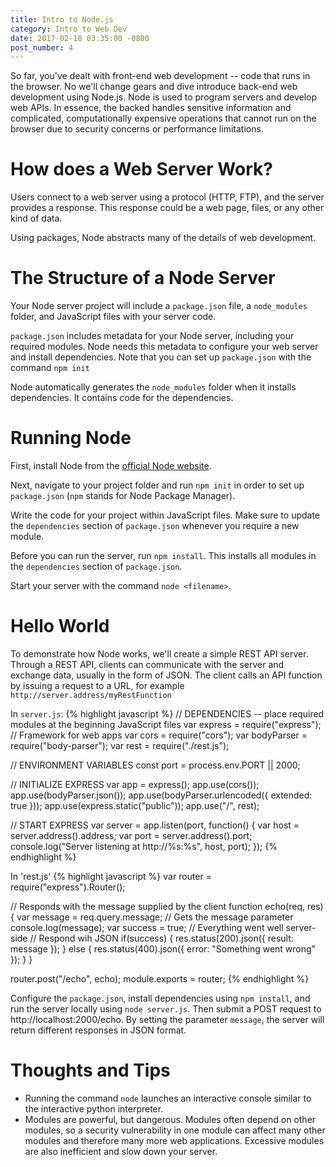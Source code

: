```yaml
---
title: Intro to Node.js
category: Intro to Web Dev
date: 2017-02-18 03:35:00 -0800
post_number: 4
---
```


So far, you've dealt with front-end web development -- code that runs in the
browser. No we'll change gears and dive introduce back-end web development
using Node.js. Node is used to program servers and develop web APIs.
In essence, the backed handles sensitive information and complicated,
computationally expensive operations that cannot run on the browser due to
security concerns or performance limitations.


# How does a Web Server Work?

Users connect to a web server using a protocol (HTTP, FTP), and the server
provides a response. This response could be a web page, files, or any other
kind of data.

Using packages, Node abstracts many of the details of web development.

# The Structure of a Node Server
Your Node server project will include a `package.json` file, a `node_modules`
folder, and JavaScript files with your server code.

`package.json` includes metadata for your Node server, including your
required modules. Node needs this metadata to configure your web server
and install dependencies. Note that you can set up `package.json` with the
command `npm init`

Node automatically generates the `node_modules` folder when it installs
dependencies. It contains code for the dependencies.

# Running Node
First, install Node from the [official Node website](https://nodejs.org/en/download/).

Next, navigate to your project folder and run `npm init` in order to set up
`package.json` (`npm` stands for Node Package Manager).

Write the code for your project within JavaScript files. Make sure to update
the `dependencies` section of `package.json` whenever you require a new module.

Before you can run the server, run `npm install`. This installs all
modules in the `dependencies` section of `package.json`.

Start your server with the command `node <filename>`.

# Hello World

To demonstrate how Node works, we'll create a simple REST API server. Through
a REST API, clients can communicate with the server and exchange data, usually
in the form of JSON. The client calls an API function by issuing a request
to a URL, for example `http://server.address/myRestFunction`

In `server.js`:
{% highlight javascript %}
// DEPENDENCIES -- place required modules at the beginning JavaScript files
var express = require("express"); // Framework for web apps
var cors = require("cors");
var bodyParser = require("body-parser");
var rest = require("./rest.js");

// ENVIRONMENT VARIABLES
const port = process.env.PORT || 2000;

// INITIALIZE EXPRESS
var app = express();
app.use(cors());
app.use(bodyParser.json());
app.use(bodyParser.urlencoded({ extended: true }));
app.use(express.static("public"));
app.use("/", rest);

// START EXPRESS
var server = app.listen(port, function() {
  var host = server.address().address;
  var port = server.address().port;
  console.log("Server listening at http://%s:%s", host, port);
});
{% endhighlight %}

In 'rest.js'
{% highlight javascript %}
var router = require("express").Router();

// Responds with the message supplied by the client
function echo(req, res) {
  var message = req.query.message; // Gets the message parameter
  console.log(message);
  var success = true; // Everything went well server-side
  // Respond wih JSON
  if(success) {
    res.status(200).json({
      result: message
    });
  } else {
    res.status(400).json({
      error: "Something went wrong"
    });
  }
}

router.post("/echo", echo);
module.exports = router;
{% endhighlight %}

Configure the `package.json`, install dependencies using `npm install`, and
run the server locally using `node server.js`.
Then submit a POST request to http://localhost:2000/echo.
By setting the parameter `message`, the server will return different responses
in JSON format.

# Thoughts and Tips

- Running the command `node` launches an interactive console similar to the
interactive python interpreter.
- Modules are powerful, but dangerous. Modules often depend on other modules,
so a security vulnerability in one module can affect many other modules
and therefore many more web applications. Excessive modules are also
inefficient and slow down your server.
